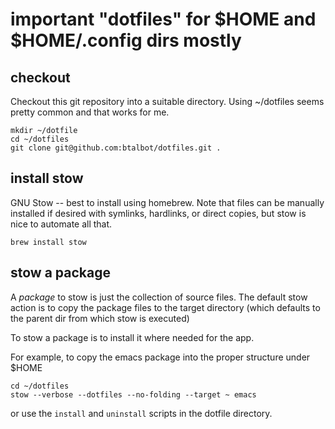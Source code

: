 # important "dotfiles" for $HOME and $HOME/.config dirs mostly

## checkout
Checkout this git repository into a suitable directory.  Using ~/dotfiles
seems pretty common and that works for me.

```
mkdir ~/dotfile
cd ~/dotfiles
git clone git@github.com:btalbot/dotfiles.git .
```


## install stow

GNU Stow -- best to install using homebrew. Note that
files can be manually installed if desired with symlinks, hardlinks, or
direct copies, but stow is nice to automate all that.

```
brew install stow
```

## stow a package

A _package_ to stow is just the collection of source files.  The default
stow action is to copy the package files to the target directory (which
defaults to the parent dir from which stow is executed)

To stow a package is to install it where needed for the app.  

For example, to copy the emacs package into the proper structure under $HOME

```
cd ~/dotfiles
stow --verbose --dotfiles --no-folding --target ~ emacs
```

or use the `install` and `uninstall` scripts in the dotfile directory.

